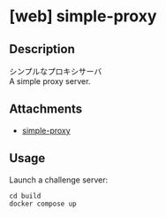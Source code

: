 # [web] simple-proxy

## Description

シンプルなプロキシサーバ<br>
A simple proxy server.

## Attachments

- [simple-proxy](files/simple-proxy)

## Usage

Launch a challenge server:

```
cd build
docker compose up
```
